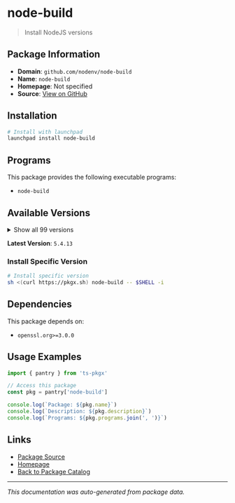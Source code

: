 # node-build

> Install NodeJS versions

## Package Information

- **Domain**: `github.com/nodenv/node-build`
- **Name**: `node-build`
- **Homepage**: Not specified
- **Source**: [View on GitHub](https://github.com/pkgxdev/pantry/tree/main/projects/github.com/nodenv/node-build/package.yml)

## Installation

```bash
# Install with launchpad
launchpad install node-build
```

## Programs

This package provides the following executable programs:

- `node-build`

## Available Versions

<details>
<summary>Show all 99 versions</summary>

- `5.4.13`, `5.4.12`, `5.4.11`, `5.4.10`, `5.4.9`
- `5.4.8`, `5.4.7`, `5.4.6`, `5.4.5`, `5.4.4`
- `5.4.3`, `5.4.2`, `5.4.1`, `5.4.0`, `5.3.37`
- `5.3.36`, `5.3.35`, `5.3.34`, `5.3.33`, `5.3.32`
- `5.3.31`, `5.3.30`, `5.3.29`, `5.3.28`, `5.3.27`
- `5.3.26`, `5.3.25`, `5.3.24`, `5.3.23`, `5.3.22`
- `5.3.21`, `5.3.20`, `5.3.19`, `5.3.18`, `5.3.17`
- `5.3.16`, `5.3.15`, `5.3.14`, `5.3.13`, `5.3.12`
- `5.3.11`, `5.3.10`, `5.3.9`, `5.3.8`, `5.3.7`
- `5.3.6`, `5.3.5`, `5.3.4`, `5.3.3`, `5.3.2`
- `5.3.1`, `5.3.0`, `5.2.0`, `5.1.0`, `5.0.4`
- `5.0.2`, `5.0.1`, `5.0.0`, `4.11.0`, `4.10.1`
- `4.10.0`, `4.9.150`, `4.9.149`, `4.9.148`, `4.9.147`
- `4.9.146`, `4.9.145`, `4.9.144`, `4.9.143`, `4.9.142`
- `4.9.141`, `4.9.140`, `4.9.139`, `4.9.138`, `4.9.137`
- `4.9.136`, `4.9.135`, `4.9.134`, `4.9.133`, `4.9.132`
- `4.9.131`, `4.9.130`, `4.9.129`, `4.9.128`, `4.9.127`
- `4.9.126`, `4.9.125`, `4.9.124`, `4.9.123`, `4.9.122`
- `4.9.121`, `4.9.120`, `4.9.119`, `4.9.118`, `4.9.117`
- `4.9.116`, `4.9.115`, `4.9.114`, `4.9.113`

</details>

**Latest Version**: `5.4.13`

### Install Specific Version

```bash
# Install specific version
sh <(curl https://pkgx.sh) node-build -- $SHELL -i
```

## Dependencies

This package depends on:

- `openssl.org>=3.0.0`

## Usage Examples

```typescript
import { pantry } from 'ts-pkgx'

// Access this package
const pkg = pantry['node-build']

console.log(`Package: ${pkg.name}`)
console.log(`Description: ${pkg.description}`)
console.log(`Programs: ${pkg.programs.join(', ')}`)
```

## Links

- [Package Source](https://github.com/pkgxdev/pantry/tree/main/projects/github.com/nodenv/node-build/package.yml)
- [Homepage](#)
- [Back to Package Catalog](../../../package-catalog.md)

---

*This documentation was auto-generated from package data.*
